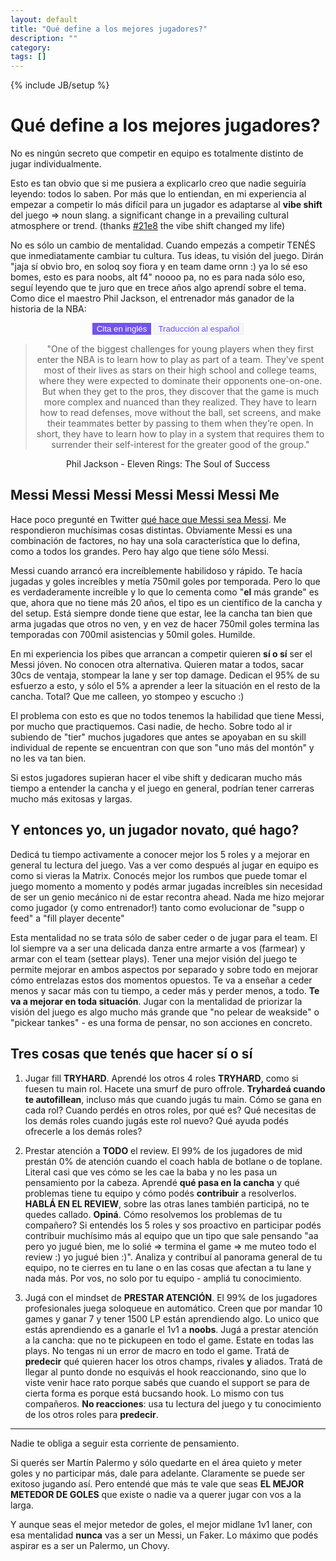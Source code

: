 ```yaml
---
layout: default
title: "Qué define a los mejores jugadores?"
description: ""
category: 
tags: []
---
```

{% include JB/setup %}
# Qué define a los mejores jugadores?

No es ningún secreto que competir en equipo es totalmente distinto de jugar individualmente.

Esto es tan obvio que si me pusiera a explicarlo creo que nadie seguiría leyendo: todos lo saben. Por más que lo entiendan, en mi experiencia al empezar a competir lo más difícil para un jugador es adaptarse al **vibe shift** del juego => noun slang. a significant change in a prevailing cultural atmosphere or trend. (thanks <a href="../../../assets/images/21e8.png" target="_blank">#21e8</a> the vibe shift changed my life)

No es sólo un cambio de mentalidad. Cuando empezás a competir TENÉS que inmediatamente cambiar tu cultura. Tus ideas, tu visión del juego. Dirán "jaja sí obvio bro, en soloq soy fiora y en team dame ornn :) ya lo sé eso bomes, esto es para noobs, alt f4" noooo pa, no es para nada sólo eso, seguí leyendo que te juro que en trece años algo aprendí sobre el tema. Como dice el maestro Phil Jackson, el entrenador más ganador de la historia de la NBA:

<div class="buttons-wrapper" style="text-align: center;">
<button type="button" class="phil-button" id="philEnglish" style="color: #ffffff; background-color: #7253ed; border: 1px solid #7253ed;">Cita en inglés</button>
<button type="button" class="phil-button" id="philSpanish" style="color: #7253ed; background-color: #f5f6fa; border: 1px solid #eeebee;">Traducción al español</button>
</div>

<div class="quote-wrapper">
<div class="philEnglish" style="text-align: center;">
<blockquote>"One of the biggest challenges for young players when they first enter the NBA is to learn how to play as part of a team. They’ve spent most of their lives as stars on their high school and college teams, where they were expected to dominate their opponents one-on-one. But when they get to the pros, they discover that the game is much more complex and nuanced than they realized. They have to learn how to read defenses, move without the ball, set screens, and make their teammates better by passing to them when they’re open. In short, they have to learn how to play in a system that requires them to surrender their self-interest for the greater good of the group."
</blockquote>
Phil Jackson - Eleven Rings: The Soul of Success
</div>
<div class="philSpanish" style="text-align: center; display: none;">
<blockquote>
"Uno de los desafíos más grandes para los jugadores jóvenes que entran a la NBA es aprender cómo jugar siendo parte de un equipo. Han pasado la mayor parte de sus vidas siendo estrellas en su equipo de secundaria o universidad, donde se esperaba que dominen a sus oponentes mano a mano. Pero cuando llegan a pros, descubren que el juego es mucho más complejo y matizado de lo que creían. Tienen que aprender a leer defensas, a moverse sin la pelota, a settear pantallas, y a hacer mejor a sus compañeros mediante pases cuando estén abiertos. En resumen, tienen que aprender a jugar en un sistema que requiere que cedan sus propios intereses para el bien común del grupo."
</blockquote>
Phil Jackson - Eleven Rings: The Soul of Success (traducción: yo)
</div>
</div>

## Messi Messi Messi Messi Messi Messi Me

Hace poco pregunté en Twitter <a href="https://twitter.com/tomexrage/status/1654872755467067392" target="_blank">qué hace que Messi sea Messi</a>. Me respondieron muchísimas cosas distintas. Obviamente Messi es una combinación de factores, no hay una sola característica que lo defina, como a todos los grandes. Pero hay algo que tiene sólo Messi.

Messi cuando arrancó era increíblemente habilidoso y rápido. Te hacía jugadas y goles increíbles y metía 750mil goles por temporada. Pero lo que es verdaderamente increíble y lo que lo cementa como "**el** más grande" es que, ahora que no tiene más 20 años, el tipo es un científico de la cancha y del setup. Está siempre donde tiene que estar, lee la cancha tan bien que arma jugadas que otros no ven, y en vez de hacer 750mil goles termina las temporadas con 700mil asistencias y 50mil goles. Humilde.


En mi experiencia los pibes que arrancan a competir quieren **sí o sí** ser el Messi jóven. No conocen otra alternativa. Quieren matar a todos, sacar 30cs de ventaja, stompear la lane y ser top damage. Dedican el 95% de su esfuerzo a esto, y sólo el 5% a aprender a leer la situación en el resto de la cancha. Total? Que me calleen, yo stompeo y escucho :)


El problema con esto es que no todos tenemos la habilidad que tiene Messi, por mucho que practiquemos. Casi nadie, de hecho. Sobre todo al ir subiendo de "tier" muchos jugadores que antes se apoyaban en su skill individual de repente se encuentran con que son "uno más del montón" y no les va tan bien.


Si estos jugadores supieran hacer el vibe shift y dedicaran mucho más tiempo a entender la cancha y el juego en general, podrían tener carreras mucho más exitosas y largas.

## Y entonces yo, un jugador novato, qué hago?

Dedicá tu tiempo activamente a conocer mejor los 5 roles y a mejorar en general tu lectura del juego. Vas a ver como después al jugar en equipo es como si vieras la Matrix. Conocés mejor los rumbos que puede tomar el juego momento a momento y podés armar jugadas increíbles sin necesidad de ser un genio mecánico ni de estar recontra ahead. Nada me hizo mejorar como jugador (y como entrenador!) tanto como evolucionar de "supp o feed" a "fill player decente"


Esta mentalidad no se trata sólo de saber ceder o de jugar para el team. El lol siempre va a ser una delicada danza entre armarte a vos (farmear) y armar con el team (settear plays). Tener una mejor visión del juego te permite mejorar en ambos aspectos por separado y sobre todo en mejorar cómo entrelazas estos dos momentos opuestos. Te va a enseñar a ceder menos y sacar más con tu tiempo, a ceder más y perder menos, a todo. **Te va a mejorar en toda situación**. Jugar con la mentalidad de priorizar la visión del juego es algo mucho más grande que "no pelear de weakside" o "pickear tankes" - es una forma de pensar, no son acciones en concreto.


## Tres cosas que tenés que hacer sí o sí

1. Jugar fill **TRYHARD**. Aprendé los otros 4 roles **TRYHARD**, como si fuesen tu main rol. Hacete una smurf de puro offrole. **Tryhardeá cuando te autofillean**, incluso más que cuando jugás tu main. Cómo se gana en cada rol? Cuando perdés en otros roles, por qué es? Qué necesitas de los demás roles cuando jugás este rol nuevo? Qué ayuda podés ofrecerle a los demás roles? 

2. Prestar atención a **TODO** el review. El 99% de los jugadores de mid prestán 0% de atención cuando el coach habla de botlane o de toplane. Literal casi que ves cómo se les cae la baba y no les pasa un pensamiento por la cabeza. Aprendé **qué pasa en la cancha** y qué problemas tiene tu equipo y cómo podés **contribuir** a resolverlos. **HABLÁ EN EL REVIEW**, sobre las otras lanes también participá, no te quedes callado. **Opiná**. Cómo resolvemos los problemas de tu compañero? Si entendés los 5 roles y sos proactivo en participar podés contribuir muchísimo más al equipo que un tipo que sale pensando "aa pero yo jugué bien, me lo solié => termina el game => me muteo todo el review :) yo jugué bien :)". Analiza y contribuí al panorama general de tu equipo, no te cierres en tu lane o en las cosas que afectan a tu lane y nada más. Por vos, no solo por tu equipo - ampliá tu conocimiento.

3. Jugá con el mindset de **PRESTAR ATENCIÓN**. El 99% de los jugadores profesionales juega soloqueue en automático. Creen que por mandar 10 games y ganar 7 y tener 1500 LP están aprendiendo algo. Lo unico que estás aprendiendo es a ganarle el 1v1 a **noobs**.
Jugá a prestar atención a la cancha: que no te pickupeen en todo el game. Estate en todas las plays. No tengas ni un error de macro en todo el game. Tratá de **predecir** qué quieren hacer los otros champs, rivales **y** aliados. Tratá de llegar al punto donde no esquivás el hook reaccionando, sino que lo viste venir hace rato porque sabés que cuando el support se para de cierta forma es porque está bucsando hook. Lo mismo con tus compañeros. **No reacciones**: usa tu lectura del juego y tu conocimiento de los otros roles para **predecir**.




---

Nadie te obliga a seguir esta corriente de pensamiento.

Si querés ser Martín Palermo y sólo quedarte en el área quieto y meter goles y no participar más, dale para adelante. Claramente se puede ser exitoso jugando así. Pero entendé que más te vale que seas **EL MEJOR METEDOR DE GOLES** que existe o nadie va a querer jugar con vos a la larga. 

Y aunque seas el mejor metedor de goles, el mejor midlane 1v1 laner, con esa mentalidad **nunca** vas a ser un Messi, un Faker. Lo máximo que podés aspirar es a ser un Palermo, un Chovy.



<script>
    const buttonPhilEnglish = document.getElementById("philEnglish");
    const buttonPhilSpanish = document.getElementById("philSpanish");



    function highlightButton(id) {
    const projectNavigationButtons = document.getElementsByClassName("phil-button");
  for (let button of projectNavigationButtons) {
    if (button.id === id) {
      button.style.color = "#ffffff";
      button.style.border = "1px solid #7253ed";
      button.style.backgroundColor = "#7253ed";
    } else {
      button.style.color = "#7253ed";
      button.style.backgroundColor = "#f5f6fa";
      button.style.border = "1px solid #eeebee";
    }
  }
}

    function translateQuote(event) {
    const bigDiv = document.getElementsByClassName("quote-wrapper")[0];
        const filterClass = event.target.id;
        highlightButton(filterClass);
         for (let i = 0; i < bigDiv.children.length; i++) {
         const child = bigDiv.children[i];
         if (child.classList.contains(filterClass)) {
               child.style.display = "block";
          } else {
               child.style.display = "none";
          }
         }
        }
    
    buttonPhilEnglish.addEventListener("click", translateQuote);
    buttonPhilSpanish.addEventListener("click", translateQuote);




</script>


